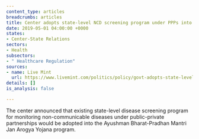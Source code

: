 ```yaml
---
content_type: articles
breadcrumbs: articles
title: Center adopts state-level NCD screening program under PPPs into Ayushman Bharat
date: 2019-05-01 04:00:00 +0000
states:
- Center-State Relations
sectors:
- Health
subsectors:
- " Healthcare Regulation"
sources:
- name: Live Mint
  url: https://www.livemint.com/politics/policy/govt-adopts-state-level-ppp-program-for-screening-ncds-under-ayushman-bharat-1556014255751.html
details: []
is_analysis: false

---
```

The center announced that existing state-level disease screening program for monitoring non-communicable diseases under public-private partnerships would be adopted into the Ayushman Bharat-Pradhan Mantri Jan Arogya Yojana program.